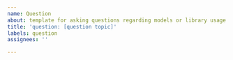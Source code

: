 ```yaml
---
name: Question
about: template for asking questions regarding models or library usage
title: 'question: [question topic]'
labels: question
assignees: ''

---
```


<!-- a question regarding models or library usage -->
